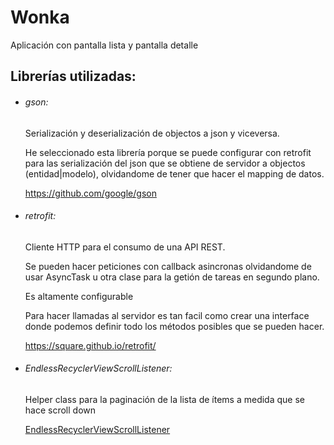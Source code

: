 # Wonka

Aplicación con pantalla lista y pantalla detalle

## Librerías utilizadas:
- ###### gson:
  Serialización y deserialización de objectos a json y viceversa.
  
  He seleccionado esta librería porque se puede configurar con retrofit
  para las serialización del json que se obtiene de servidor a objectos (entidad|modelo), 
  olvidandome de tener que hacer el mapping de datos.

  https://github.com/google/gson
 
- ###### retrofit:
  Cliente HTTP para el consumo de una API REST.
  
  Se pueden hacer peticiones con callback asincronas olvidandome de usar AsyncTask u otra clase para
  la getión de tareas en segundo plano.
  
  Es altamente configurable
  
  Para hacer llamadas al servidor es tan facil como crear una interface donde podemos definir
  todo los métodos posibles que se pueden hacer.
 
  https://square.github.io/retrofit/

- ###### EndlessRecyclerViewScrollListener:
  Helper class para la paginación de la lista de ítems a medida que se hace scroll down
  
  [EndlessRecyclerViewScrollListener]( https://github.com/ardok/codepath/blob/master/TwitterClient/app/src/main/java/com/codepath/twitterclient/listeners/EndlessRecyclerViewScrollListener.java)

